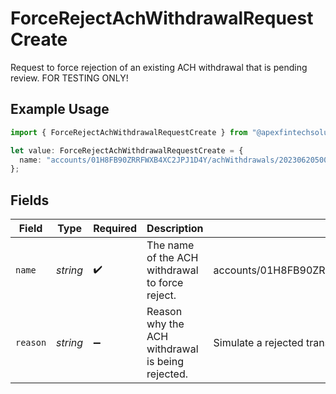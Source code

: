 # ForceRejectAchWithdrawalRequestCreate

Request to force rejection of an existing ACH withdrawal that is pending review. FOR TESTING ONLY!

## Example Usage

```typescript
import { ForceRejectAchWithdrawalRequestCreate } from "@apexfintechsolutions/ascend-sdk/models/components";

let value: ForceRejectAchWithdrawalRequestCreate = {
  name: "accounts/01H8FB90ZRRFWXB4XC2JPJ1D4Y/achWithdrawals/20230620500726",
};
```

## Fields

| Field                                                             | Type                                                              | Required                                                          | Description                                                       | Example                                                           |
| ----------------------------------------------------------------- | ----------------------------------------------------------------- | ----------------------------------------------------------------- | ----------------------------------------------------------------- | ----------------------------------------------------------------- |
| `name`                                                            | *string*                                                          | :heavy_check_mark:                                                | The name of the ACH withdrawal to force reject.                   | accounts/01H8FB90ZRRFWXB4XC2JPJ1D4Y/achWithdrawals/20230620500726 |
| `reason`                                                          | *string*                                                          | :heavy_minus_sign:                                                | Reason why the ACH withdrawal is being rejected.                  | Simulate a rejected transfer                                      |